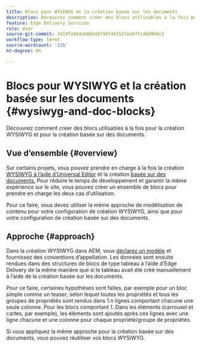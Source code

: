 ```yaml
---
title: Blocs pour WYSIWYG et la création basée sur les documents
description: Découvrez comment créer des blocs utilisables à la fois pour la création WYSIWYG et pour la création basée sur des documents.
feature: Edge Delivery Services
role: User
source-git-commit: 3419fa943eb865d87467443527ea97fcd64909c2
workflow-type: tm+mt
source-wordcount: '235'
ht-degree: 0%

---
```



# Blocs pour WYSIWYG et la création basée sur les documents {#wysiwyg-and-doc-blocks}

Découvrez comment créer des blocs utilisables à la fois pour la création WYSIWYG et pour la création basée sur des documents.

## Vue d’ensemble {#overview}

Sur certains projets, vous pouvez prendre en charge à la fois la création [WYSIWYG à l’aide d’Universal Editor](/help/edge/wysiwyg-authoring/authoring.md) et la création [ basée sur des documents.](/help/edge/docs/authoring.md) Pour réduire le temps de développement et garantir la même expérience sur le site, vous pouvez créer un ensemble de blocs pour prendre en charge les deux cas d’utilisation.

Pour ce faire, vous devez utiliser la même approche de modélisation de contenu pour votre configuration de création WYSIWYG, ainsi que pour votre configuration de création basée sur des documents.

## Approche {#approach}

Dans la création WYSIWYG dans AEM, vous [déclarez un modèle](/help/edge/wysiwyg-authoring/content-modeling.md) et fournissez des conventions d’appellation. Les données sont ensuite rendues dans des structures de blocs de type tableau à l’aide d’Edge Delivery de la même manière que si le tableau avait été créé manuellement à l’aide de la création basée sur les documents.

Pour ce faire, certaines hypothèses sont faites, par exemple pour un bloc simple comme un teaser, selon lequel toutes les propriétés et tous les groupes de propriétés sont rendus dans 1.n lignes comportant chacune une seule colonne. Pour les blocs comportant 1..Dans les éléments (carrousel et cartes, par exemple), les éléments sont ajoutés après ces lignes avec une ligne chacune et une colonne pour chaque propriété/groupe de propriétés.

Si vous appliquez la même approche pour la création basée sur des documents, vous pouvez réutiliser vos blocs WYSIWYG.
